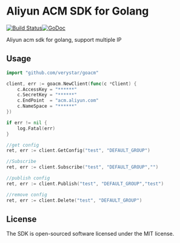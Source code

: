 # Aliyun ACM SDK for Golang
<a href="https://travis-ci.org/verystar/goacm"><img src="https://travis-ci.org/verystar/goacm.svg" alt="Build Status"></a><a href="https://godoc.org/github.com/verystar/goacm"><img src="https://godoc.org/github.com/verystar/goacm?status.svg" alt="GoDoc"></a>

Aliyun acm sdk for golang, support multiple IP

## Usage

```go
import "github.com/verystar/goacm"

client, err := goacm.NewClient(func(c *Client) {
    c.AccessKey = "******"
    c.SecretKey = "******"
    c.EndPoint  = "acm.aliyun.com"
    c.NameSpace = "******"
})

if err != nil {
    log.Fatal(err)
}

//get config
ret, err := client.GetConfig("test", "DEFAULT_GROUP")

//Subscribe
ret, err := client.Subscribe("test", "DEFAULT_GROUP","")

//publish config
ret, err := client.Publish("test", "DEFAULT_GROUP","test")

//remove config
ret, err := client.Delete("test", "DEFAULT_GROUP")
```


## License
The SDK is open-sourced software licensed under the MIT license.
